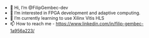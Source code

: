 - 👋 Hi, I’m @FilipGembec-dev
- 👀 I’m interested in FPGA development and adaptive computing.
- 🌱 I’m currently learning to use Xilinx Vitis HLS
- 📫 How to reach me - https://www.linkedin.com/in/filip-gembec-1a956a223/
